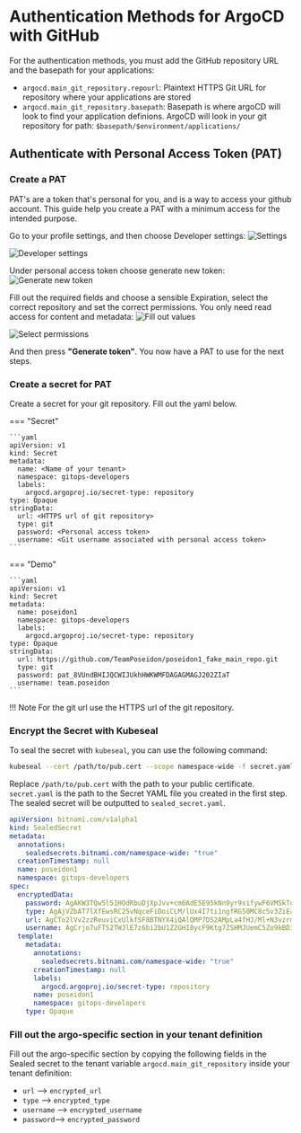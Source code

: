 # Authentication Methods for ArgoCD with GitHub

For the authentication methods, you must add the GitHub repository URL and the basepath for your applications:

- `argocd.main_git_repository.repourl`: Plaintext HTTPS Git URL for repository where your applications are stored 
-  `argocd.main_git_repository.basepath`: Basepath is where argoCD will look to find your application definions. ArgoCD will look in your git repository for path: `$basepath/$environment/applications/`

## Authenticate with Personal Access Token (PAT)

### Create a PAT

PAT's are a token that's personal for you, and is a way to access your github account. This guide help you create a PAT with a minimum access for the intended purpose.

Go to your profile settings, and then choose Developer settings:
![Settings](../../../../img/Openshift%20Tenants/PAT-Settings.png)

![Developer settings](../../../../img/Openshift%20Tenants/PAT-Developer_settings.png)

Under personal access token choose generate new token:
![Generate new token](../../../../img/Openshift%20Tenants/PAT_generate_new_token.png)

Fill out the required fields and choose a sensible Expiration, select the correct repository and set the correct permissions. You only need read access for content and metadata:
![Fill out values](../../../../img/Openshift%20Tenants/PAT-FillOutValues.png)

![Select permissions](../../../../img/Openshift%20Tenants/PAT_selecet_permissions.png)

And then press **"Generate token"**. You now have a PAT to use for the next steps.

### Create a secret for PAT

Create a secret for your git repository.
Fill out the yaml below. 

=== "Secret"

    ```yaml 
    apiVersion: v1
    kind: Secret
    metadata:
      name: <Name of your tenant>
      namespace: gitops-developers
      labels:
        argocd.argoproj.io/secret-type: repository
    type: Opaque
    stringData:
      url: <HTTPS url of git repository>
      type: git
      password: <Personal access token>
      username: <Git username associated with personal access token>
    ```

=== "Demo"

    ```yaml 
    apiVersion: v1
    kind: Secret
    metadata:
      name: poseidon1
      namespace: gitops-developers
      labels:
        argocd.argoproj.io/secret-type: repository
    type: Opaque
    stringData:
      url: https://github.com/TeamPoseidon/poseidon1_fake_main_repo.git
      type: git
      password: pat_8VUndBHIJQCWIJUkhHWKWMFDAGAGMAGJ202ZIaT
      username: team.poseidon
    ```

!!! Note
    For the git url use the HTTPS url of the git repository.

### Encrypt the Secret with Kubeseal

To seal the secret with `kubeseal`, you can use the following command:

```bash
kubeseal --cert /path/to/pub.cert --scope namespace-wide -f secret.yaml -o yaml > seald_secret.yaml
```
Replace `/path/to/pub.cert` with the path to your public certificate. `secret.yaml` is the path to the Secret YAML file you created in the first step. The sealed secret will be outputted to `sealed_secret.yaml`.

```yaml title="sealed_secret.yaml"
apiVersion: bitnami.com/v1alpha1
kind: SealedSecret
metadata:
  annotations:
    sealedsecrets.bitnami.com/namespace-wide: "true"
  creationTimestamp: null
  name: poseidon1
  namespace: gitops-developers
spec:
  encryptedData:
    password: AgAKW3TQw5l51HOdRbuDjXpJvv+cm6AdE5E95kNn9yr9sifywF6VMSkToJO/YVs9w5NsG3Qd8CXR1dSB+klb3kJe9lIucY1gVML82XOZL+nRpVrDivyKNpxHfQOI0BOOg+wbQlZpzdhYaUUAkNN9vukAWoeb67BmDClMrhdzaVH19Htvc0GkoCNM/2HPbuKM8BTUn7xeUut6PVMmcNCKyb3uae3w26i8ElmQI10OSOMoFjVm37HNj1QnjbEmUmsvS6H0sVKo3/NiYC6T75FsesG/jp/FyNBDyjRlqpdSlJ0YYv15oEwI46ByxDFHyFA
    type: AgAjVZbAT7lXfEwsRC25vNqceFiDoiCLM/lUx4I7ti1ngfRG50MC8c5v3ZiEaCxTICBqkBJpGKtXcgih8jddhXsldWyKlwVFKP5z43LLv2nqNc5Hb/tKZFCP+OVXa/zeWbVREKm/+dH170t0RlTd9PtUJ947i3I5/uJSlayG+D+zg4XBxj2QfKmKS5hntfE
    url: AgCTo2lVv2zzReuviCxUlkfSF8BTNYX4iQAlQMP7D52AMpLa4fHJ/Ml+N3vzrmdsjeuOp2Wa51q9mz57tVKmYLHA7UQ7Jr2kwwTBNaiz2ZC7oeI2pLPtYuvhkKdz5vMBQxNzAmSavq7jdFulx9Q5k1BY3WNH3TYiQgwhXwHmIJKQS8gZH0JHU62UIZ7RzSNSxmqoejhurDIuzxdpm+Llm21U+VdHGBY+D7FnonEZ5xe5Hx9WayqYgFE
    username: AgCrjo7uFTS2TWJlE7z6bi2bU1Z2GHI8ycF9Ktg7ZSHMJUemC5Zo9kBD393ixQkElda+UnkU5vYT5LaGf6KiggI1y0Ww3LOjunc60VXy3C7jDH4qmlydR/J7qALCrxvqoB1aPWVEadFWLyMLhEqWhtqtV+AugZIzFt4BjL5y5jjl9IgvOlINp8/2HbNWqvn2E02wsMn
  template:
    metadata:
      annotations:
        sealedsecrets.bitnami.com/namespace-wide: "true"
      creationTimestamp: null
      labels:
        argocd.argoproj.io/secret-type: repository
      name: poseidon1
      namespace: gitops-developers
    type: Opaque
```

### Fill out the argo-specific section in your tenant definition

Fill out the argo-specific section by copying the following fields in the Sealed secret to the tenant variable `argocd.main_git_repository` inside your tenant definition:

* `url` --> `encrypted_url`
* `type` --> `encrypted_type`
* `username` --> `encrypted_username`
* `password`--> `encrypted_password`

<!-- Remember to also add the required variables `argocd.main_git_repository.repourl` and `argocd.main_git_repository.basepath` to the tenant definition.

This should result in a argo-specific section looking like this:
```yaml hl_lines="6 7 8 9"
...
argocd: 
    main_git_repository:
      repourl: 
      basepath:
      encrypted_url: <Change here>
      encrypted_type: <Change here>
      encrypted_username: <Change here>
      encrypted_password: <Change here>
      github_app: 
        enable_app: false
        id: 
        installation_id: 
        private_key: 
      ssh_key:
        enable_ssh_key: false
        private_key:
...
``` -->